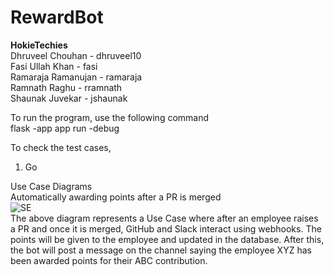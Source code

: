 # RewardBot

**HokieTechies** <br/>
Dhruveel Chouhan - dhruveel10 <br/>
Fasi Ullah Khan - fasi <br/>
Ramaraja Ramanujan - ramaraja <br/>
Ramnath Raghu - rramnath <br/>
Shaunak Juvekar - jshaunak <br/>

To run the program, use the following command <br/>
flask -app app run -debug

To check the test cases,
1. Go

Use Case Diagrams <br/>
Automatically awarding points after a PR is merged <br/>
 ![SE](https://user-images.githubusercontent.com/66111178/236627111-e2fad205-8976-4a75-84cb-3cd85b221394.png)
 <br/>
The above diagram represents a Use Case where after an employee raises a PR and once it is merged, GitHub and Slack interact using webhooks. The points will be given to the employee and updated in the database. After this, the bot will post a message on the channel saying the employee XYZ has been awarded points for their ABC contribution.
